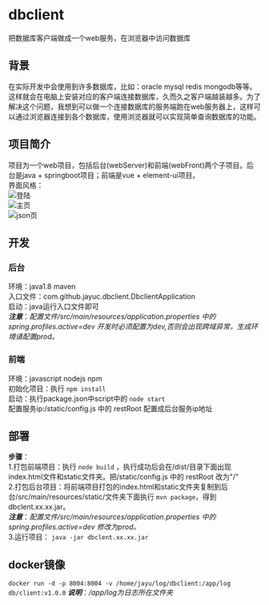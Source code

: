 # dbclient
把数据库客户端做成一个web服务，在浏览器中访问数据库
## 背景
在实际开发中会使用到许多数据库，比如：oracle mysql redis mongodb等等。这样就会在电脑上安装对应的客户端连接数据库，久而久之客户端越装越多。为了解决这个问题，我想到可以做一个连接数据库的服务端跑在web服务器上，这样可以通过浏览器连接到各个数据库，使用浏览器就可以实现简单查询数据库的功能。
## 项目简介
项目为一个web项目，包括后台(webServer)和前端(webFront)两个子项目。后台是java + springboot项目；前端是vue + element-ui项目。</br>
界面风格：</br>
![登陆](https://github.com/jayuc/dbclient/blob/master/profile/profile1.png)</br>
![主页](https://github.com/jayuc/dbclient/blob/master/profile/p2.png)</br>
![json页](https://github.com/jayuc/dbclient/blob/master/profile/p3.png)</br>
## 开发
### 后台
环境：java1.8  maven</br>
入口文件：com.github.jayuc.dbclient.DbclientApplication</br>
启动：java运行入口文件即可</br>
***注意***：*配置文件/src/main/resources/application.properties 中的 spring.profiles.active=dev 开发时必须配置为dev,否则会出现跨域异常，生成环境请配置prod。*</br>
### 前端
环境：javascript  nodejs  npm</br>
初始化项目：执行 `npm install`</br>
启动：执行package.json中script中的 `node start`</br>
配置服务ip:/static/config.js 中的 restRoot 配置成后台服务ip地址</br>
## 部署
**步骤**：</br>
1.打包前端项目：执行 `node build` ，执行成功后会在/dist/目录下面出现index.html文件和static文件夹。把/static/config.js 中的 restRoot 改为"/"</br>
2.打包后台项目：将前端项目打包的index.html和static文件夹复制到后台/src/main/resources/static/文件夹下面执行 `mvn package`，得到dbclent.xx.xx.jar。</br>
***注意***：*配置文件/src/main/resources/application.properties 中的 spring.profiles.active=dev 修改为prod。*</br>
3.运行项目： `java -jar dbclent.xx.xx.jar`</br>
## docker镜像
`docker run -d -p 8004:8004 -v /home/jayu/log/dbclient:/app/log db/client:v1.0.0`
***说明***：*/app/log为日志所在文件夹*
